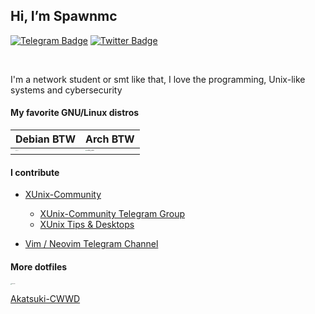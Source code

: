## Hi, I’m Spawnmc

[![Telegram Badge](https://img.shields.io/badge/-@spawnmc-1ca0f1?style=flat-square&labelColor=1c1c1f&logo=telegram&logoColor=dark&link=https://t.me/spawnmc)](https://t.me/spawnmc) [![Twitter Badge](https://img.shields.io/badge/-@TheSpawnmc-1ca0f1?style=flat-square&labelColor=1c1c1f&logo=twitter&logoColor=white&link=https://twitter.com/TheSpawnmc)](https://twitter.com/TheSpawnmc)

<br />

I'm a network student or smt like that, I love the programming, Unix-like systems and cybersecurity

#### My favorite GNU/Linux distros

| Debian BTW                                                   | Arch BTW                                                     |
| ------------------------------------------------------------ | ------------------------------------------------------------ |
| <img src="/home/spawn/workspace/spawnmc/img/debian.png" alt="Debian_icon" style="zoom:5%;" /> | <img src="/home/spawn/workspace/spawnmc/img/arch.png" alt="Arch_icon" style="zoom:15%;" /> |

#### I contribute

- [XUnix-Community](https://www.facebook.com/groups/xunix.welcome.to.the.heaven/)
  - [XUnix-Community Telegram Group](https://t.me/XUnixCommunity)
  - [XUnix Tips & Desktops](https://t.me/xunixtipdesktops)

- [Vim / Neovim Telegram Channel ](https://t.me/VimNeovimChannel)

#### More dotfiles

<img src="/home/spawn/workspace/spawnmc/img/akatuski.png" alt="Akatsuki’s" style="zoom:10%;" />

[Akatsuki-CWWD](https://github.com/Akatsuki-CWWD)